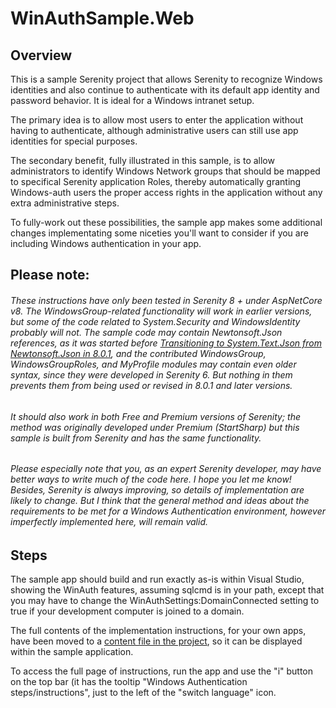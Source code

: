 # WinAuthSample.Web
 
## Overview

This is a sample Serenity project that allows Serenity to recognize Windows identities and also continue to authenticate with its default app identity and password behavior. It is ideal for a Windows intranet setup.

The primary idea is to allow most users to enter the application without having to authenticate, although administrative users can still use app identities for special purposes.

The secondary benefit, fully illustrated in this sample, is to allow administrators to identify Windows Network groups that should be mapped to specifical Serenity application Roles, thereby automatically granting Windows-auth users the proper access rights in the application without any extra administrative steps.

To fully-work out these possibilities, the sample app makes some additional changes implementating some niceties you'll want to consider if you are including Windows authentication in your app.


## Please note: ##
###### These instructions have only been tested in Serenity 8 + under AspNetCore v8. The WindowsGroup-related functionality will work in earlier versions, but some of the code related to System.Security and WindowsIdentity probably will not. The sample code may contain Newtonsoft.Json references, as it was started before [Transitioning to System.Text.Json from Newtonsoft.Json in 8.0.1](https://github.com/serenity-is/Serenity/issues/7021), and the contributed WindowsGroup, WindowsGroupRoles, and MyProfile modules may contain even older syntax, since they were developed in Serenity 6.  But nothing in them prevents them from being used or revised in 8.0.1 and later versions.  

###### It should also work in both Free and Premium versions of Serenity; the method was originally developed under Premium (StartSharp) but this sample is built from Serenity and has the same functionality.

###### Please especially note that you, as an expert Serenity developer, may have better ways to write much of the code here. I hope you let me know! Besides, Serenity is always improving, so details of implementation are likely to change. But I think that the general method and ideas about the requirements to be met for a Windows Authentication environment, however imperfectly implemented here, will remain valid.

## Steps ##

The sample app should build and run exactly as-is within Visual Studio, showing the WinAuth features, assuming sqlcmd is in your path, except that you may have to change the WinAuthSettings:DomainConnected setting to true if your development computer is joined to a domain.

The full contents of the implementation instructions, for your own apps, have been moved to a [content file in the project](./Modules/Doc/DocPage.cshtml), so it can be displayed within the sample application.

To access the full page of instructions, run the app and use the "i" button on the top bar (it has the tooltip "Windows Authentication steps/instructions", just to the left of the "switch language" icon.
